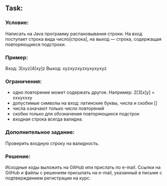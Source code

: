 ## Task:

### Условие: <br>
Написать на Java программу распаковывания строки. На вход поступает строка вида число[строка], на выход — строка, 
содержащая повторяющиеся подстроки.


### Пример: <br>

Вход: 3[xyz]4[xy]z
Выход: xyzxyzxyzxyxyxyxyz

### Ограничения: <br>

- одно повторение может содержать другое. Например: 2[3[x]y] = xxxyxxxy
- допустимые символы на вход: латинские буквы, числа и скобки []
- числа означают только число повторений
- скобки только для обозначения повторяющихся подстрок
- входная строка всегда валидна.


### Дополнительное задание: <br>


Проверить входную строку на валидность.

### Решение: <br>

Исходные коды выложить на GitHub или прислать по e-mail. Ссылки на GitHub и файлы с решением присылать на e-mail, 
указанный в письме с подтверждением регистрации на курс.
